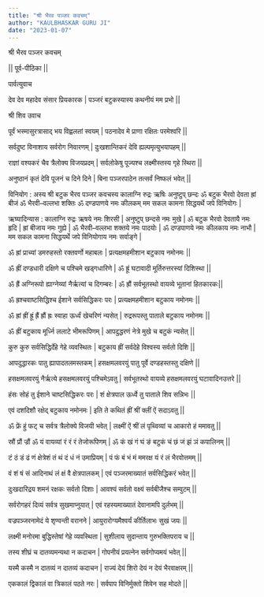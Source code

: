 ```yaml
---
title: "श्री भैरव पञ्जर कवचम्"
author: "KAULBHASKAR GURU JI"
date: "2023-01-07"
---
```


श्री भैरव पञ्जर कवचम्

|| पूर्व-पीठिका ||

पार्वत्युवाच

देव देव महादेव संसार प्रियकारक | पञ्जरं बटुकस्यास्य कथनीयं मम प्रभो ||

श्री शिव उवाच

पूर्वं भस्मासुरत्रासाद् भय विह्वलतां स्वयम् | पठनादेव मे प्राणा रक्षितः परमेश्वरि ||

सर्वदुष्ट विनाशाय सर्वरोग निवारणम् | दुःखशान्तिकरं देवि ह्यल्पमृत्युभयापहम् ||

राज्ञां वश्यकरं चैव त्रैलोक्य विजयप्रदम् | सर्वलोकेषु पूज्यश्च लक्ष्मीस्तस्य गृहे स्थिरा ||

अनुष्ठानं कृतं देवि पूजनं च दिने दिने | बिना पञ्जरपाठेन तत्सर्वं निष्फलं भवेत् ||

विनियोग : अस्य श्री बटुक भैरव पञ्जर कवचस्य कालाग्नि रुद्रः ऋषिः अनुष्टुप् छन्दः ॐ बटुक भैरवो देवता ह्रां बीजं ॐ भैरवी–वल्लभा शक्तिः ॐ दण्डपाणये नमः कीलकम् मम सकल कामना सिद्धयर्थे जपे विनियोगः |

ऋष्यादिन्यास : कालाग्नि रुद्रः ऋषये नमः शिरसी | अनुष्टुप् छन्दसे नमः मुखे | ॐ बटुक भैरवो देवतायै नमः हृदि | ह्रां बीजाय नमः गुह्ये | ॐ भैरवी–वल्लभा शक्तये नमः पादयोः | ॐ दण्डपाणये नमः कीलकाय नमः नाभौ | मम सकल कामना सिद्धयर्थे जपे विनियोगाय नमः सर्वाङ्गे |

ॐ ह्रां प्राच्यां डमरुहस्तो रक्तवर्णो महाबलः | प्रत्यक्षमहमीशान बटुकाय नमोनमः ||

ॐ ह्रीं दण्डधारी दक्षिणे च पश्चिमे खड्गधारिणे | ॐ ह्रूं घटावादी मूर्तिरुत्तरस्यां दिशिस्था ||

ॐ ह्रैं अग्निरूपो ह्याग्नेय्यां नैर्ऋत्यां च दिगम्बरः | ॐ ह्रौं सर्वभूतस्थो वायव्ये भूतानां हितकारकः||

ॐ ह्रश्चवाष्टसिद्धिश्च ईशाने सर्वसिद्धिकरः परः | प्रत्यक्षमहमीशान बटुकाय नमोनमः ||

ॐ ह्रां ह्रीं ह्रूं ह्रैं ह्रौं ह्रः स्वाहा ऊर्ध्वं खेचरिणं न्यसेत् | रुद्ररूपस्तु पाताले बटुकाय नमोनमः ||

ॐ ह्रीं बटुकाय मूर्ध्नि ललाटे भीमरूपिणम् | आपदुद्धरणं नेत्रे मुखे च बटुकं न्यसेत् ||

कुरु कुरु सर्वसिद्धिर्देहे गेहे व्यवस्थितः | बटुकाय ह्रीं सर्वदेहे विश्वस्य सर्वतो दिशि ||

आपदुद्धारकः पातु ह्यापादतलमस्तकम् | हसक्षमलवरयुं पातु पूर्वे दण्डहस्तस्तु दक्षिणे ||

हसक्षमलवरयुं नैर्ऋत्ये हसक्षमलवरयुं पश्चिमेऽवतु | सर्वभूतस्थो वायव्ये हसक्षमलवरयुं घटावादिनउत्तरे ||

हंसः सोहं तु ईशाने चाष्टसिद्धिकरः परः | शं क्षेत्रपाल ऊर्ध्वे तु पाताले शिव सन्निभः ||

एवं दशदिशौ रक्षेद् बटुकाय नमोनमः | इति ते कथितं ह्रीं श्रीं क्लीं ऐं सदाऽवतु ||

ॐ फ्रें हुं फट् च सर्वत्र त्रैलोक्ये विजयी भवेत् | लक्ष्मीं ऐं श्रीं लं पृथ्विव्यां च आकारो हं ममावतु ||

स्रौं प्रौं ज्रौं ॐ यं वायव्यां रं रं रं तेजोरूपिणम् | ॐ कं खं गं घं ङं बटुकं चं छं जं झं ञं कपालिनम् ||

टं ठं डं ढं णं क्षेत्रेशं तं थं दं धं नं उमाप्रियम् | पं फं बं भं मं ममरक्ष यं रं लं भैरवोत्तमम् ||

वं शं षं सं आदिनाथं लं क्षं वै क्षेत्रपालकम् | एवं पञ्जरमाख्यातं सर्वसिद्धिकरं भवेत् ||

दुःखदारिद्रय शमनं रक्षकः सर्वतो दिशाः | आवश्यं सर्वतो वक्ष्यं सर्वबीजैश्च सम्पुटम् ||

सर्वरोगहरं दिव्यं सर्वत्र सुखमाप्नुयात् | एवं रहस्यमाख्यातं देवानामपि दुर्लभम् ||

वज्रपञ्जरनामेदं ये शृण्वन्ती वरानने | आयुरारोग्यमैश्वर्यं कीर्तिलाभः सुखं जयः ||

लक्ष्मी मनोरमा बुद्धिस्तेषां गेहे व्यवस्थिता | सुशीलाय सुदान्ताय गुरुभक्तिपराय च ||

तस्य शीघ्रं च दातव्यमन्यथा न कदाचन | गोपनीयं प्रयत्नेन सर्वगोप्यमयं भवेत् ||

यस्मै कस्मै न दातव्यं न दातव्यं कदाचन | राज्यं देयं शिरो देयं न देयं भैरवाक्षरम् ||

एककालं द्विकालं वा त्रिकालं पठते नरः | सर्वपाप विनिर्मुक्तो शिवेन सह मोदते ||
